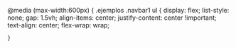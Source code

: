 
@media (max-width:600px) {
    .ejemplos .navbar1 ul {
        display: flex;
        list-style: none;
        gap: 1.5vh;
        align-items: center;
        justify-content: center !important;
        text-align: center;
        flex-wrap: wrap;

    }
